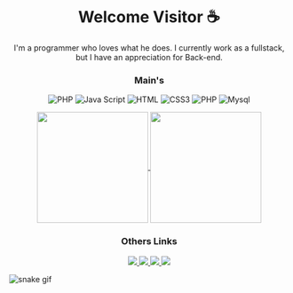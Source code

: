 <h1 align="center">Welcome Visitor ☕</h1>
<div align="center">
  I'm a programmer who loves what he does. I currently work as a fullstack, but I have an appreciation for Back-end.
</div>

<h3 align="center">Main's</h3>
<div align="center">
  
  ![PHP](https://img.shields.io/badge/PHP-7175AA?style=for-the-badge&logo=php&logoColor=fff) 
  ![Java Script](https://img.shields.io/badge/JavaScript-323330?style=for-the-badge&logo=javascript&logoColor=F7DF1E) 
  ![HTML](https://img.shields.io/badge/HTML5-E34F26?style=for-the-badge&logo=html5&logoColor=white) 
  ![CSS3](https://img.shields.io/badge/css3-%231572B6.svg?style=for-the-badge&logo=css3&logoColor=white) 
  ![PHP](https://img.shields.io/badge/Bootstrap-563D7C?style=for-the-badge&logo=bootstrap&logoColor=white)
  ![Mysql](https://img.shields.io/badge/MySQL-005C84?style=for-the-badge&logo=mysql&logoColor=white)
  

</div>
<div align="center">
  <a href="https://github.com/jonatastb">
    <img height=200 align="center" src="https://github-readme-stats.vercel.app/api?username=jonatastb&theme=midnight-purple&include_all_commits=false&count_private=true&hide_border=true" />
  </a>
  <a href="https://github.com/anuraghazra/convoychat">
    <img height=200 align="center" src="https://github-readme-stats.vercel.app/api/top-langs?username=jonatastb&layout=compact&langs_count=8&card_width=320&theme=midnight-purple&hide_border=true" />
  </a>
</div>



<h3 align="center">Others Links</h3>
<div align="center" style="display: inline_block">
  
  <a href="https://instagram.com/jonatas.t.b?igshid=MzNlNGNkZWQ4Mg==">
    <img src="https://img.shields.io/badge/Instagram-E4405F?style=for-the-badge&logo=instagram&logoColor=white">
  </a>
  <a href="https://www.linkedin.com/in/jonatas-tb">
    <img src="https://img.shields.io/badge/LinkedIn-0077B5?style=for-the-badge&logo=linkedin&logoColor=white">
  </a>
  <a href="https://codepen.io/jonatastb">
    <img src="https://img.shields.io/badge/Codepen-000000?style=for-the-badge&logo=codepen&logoColor=white">
  </a>
  <a href="https://open.spotify.com/user/starlord_br?si=8e0ae16fca4a44e3">
    <img src="https://img.shields.io/badge/Spotify-1ED760?&style=for-the-badge&logo=spotify&logoColor=white">
  </a>
</div>

![snake gif](https://github.com/jonatastb/jonatastb/blob/output/github-contribution-grid-snake.gif)
